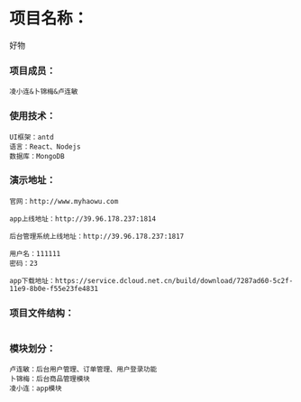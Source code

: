 # 项目名称：

好物

### 项目成员：
```
凌小连&卜锦梅&卢连敏
```

### 使用技术：
```
UI框架：antd
语言：React、Nodejs
数据库：MongoDB
```

### 演示地址：

```
官网：http://www.myhaowu.com

app上线地址：http://39.96.178.237:1814

后台管理系统上线地址：http://39.96.178.237:1817

用户名：111111
密码：23

app下载地址：https://service.dcloud.net.cn/build/download/7287ad60-5c2f-11e9-8b0e-f55e23fe4831

```

### 项目文件结构：
```

```

### 模块划分：
```
卢连敏：后台用户管理、订单管理、用户登录功能
卜锦梅：后台商品管理模块
凌小连：app模块
     
```

